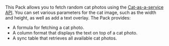 This Pack allows you to fetch random cat photos using the [Cat-as-a-service API][cataas]. You can set various parameters for the cat image, such as the width and height, as well as add a text overlay. The Pack provides:

- A formula for fetching a cat photo.
- A column format that displays the text on top of a cat photo.
- A sync table that retrieves all available cat photos.

[cataas]: https://cataas.com/
